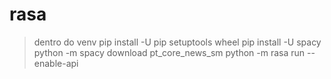 # rasa

>dentro do venv
pip install -U pip setuptools wheel
pip install -U spacy
python -m spacy download pt_core_news_sm
python -m rasa run --enable-api